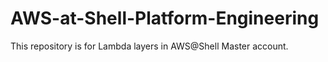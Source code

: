 # AWS-at-Shell-Platform-Engineering
This repository is for Lambda layers in AWS@Shell Master account.